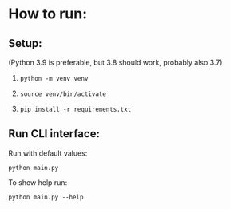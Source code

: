 # How to run:

## Setup:

(Python 3.9 is preferable, but 3.8 should work, probably also 3.7)

1.     python -m venv venv
2.     source venv/bin/activate
3.     pip install -r requirements.txt

## Run CLI interface:
Run with default values:

    python main.py

To show help run:

    python main.py --help
